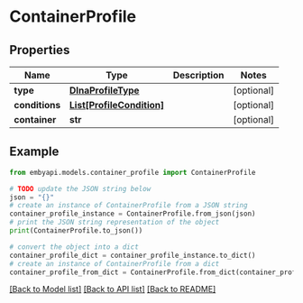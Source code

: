 # ContainerProfile


## Properties

Name | Type | Description | Notes
------------ | ------------- | ------------- | -------------
**type** | [**DlnaProfileType**](DlnaProfileType.md) |  | [optional] 
**conditions** | [**List[ProfileCondition]**](ProfileCondition.md) |  | [optional] 
**container** | **str** |  | [optional] 

## Example

```python
from embyapi.models.container_profile import ContainerProfile

# TODO update the JSON string below
json = "{}"
# create an instance of ContainerProfile from a JSON string
container_profile_instance = ContainerProfile.from_json(json)
# print the JSON string representation of the object
print(ContainerProfile.to_json())

# convert the object into a dict
container_profile_dict = container_profile_instance.to_dict()
# create an instance of ContainerProfile from a dict
container_profile_from_dict = ContainerProfile.from_dict(container_profile_dict)
```
[[Back to Model list]](../README.md#documentation-for-models) [[Back to API list]](../README.md#documentation-for-api-endpoints) [[Back to README]](../README.md)



